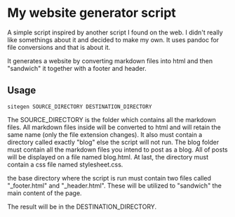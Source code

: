 # My website generator script

A simple script inspired by another script I found on the web. I didn't really like somethings about it and decided to make my own. It uses pandoc for file conversions and that is about it.

It generates a website by converting markdown files into html and then "sandwich" it together with a footer and header.

## Usage

```console
sitegen SOURCE_DIRECTORY DESTINATION_DIRECTORY
```

The SOURCE_DIRECTORY is the folder which contains all the markdown files. All markdown files inside will be converted to html and will retain the same name (only the file extension changes). It also must contain a directory called exactly "blog" else the script will not run. The blog folder must contain all the markdown files you intend to post as a blog. All of posts will be displayed on a file named blog.html. At last, the directory must contain a css file named stylesheet.css.

the base directory where the script is run must contain two files called "_footer.html" and "_header.html". These will be utilized to "sandwich" the main content of the page.

The result will be in the DESTINATION_DIRECTORY.
